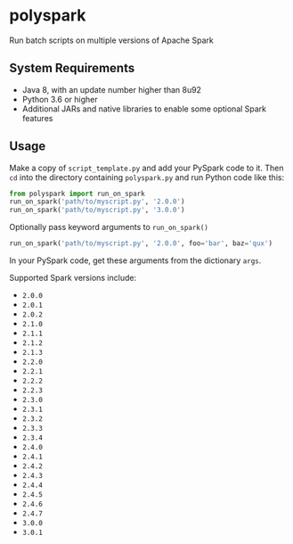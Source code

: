 # polyspark
Run batch scripts on multiple versions of Apache Spark

## System Requirements
- Java 8, with an update number higher than 8u92
- Python 3.6 or higher
- Additional JARs and native libraries to enable some optional Spark features

## Usage
Make a copy of `script_template.py` and add your PySpark code to it. Then `cd` into the directory containing `polyspark.py` and run Python code like this:
```python
from polyspark import run_on_spark
run_on_spark('path/to/myscript.py', '2.0.0')
run_on_spark('path/to/myscript.py', '3.0.0')
```
Optionally pass keyword arguments to `run_on_spark()`
```python
run_on_spark('path/to/myscript.py', '2.0.0', foo='bar', baz='qux')
```
In your PySpark code, get these arguments from the dictionary `args`.

Supported Spark versions include:
- `2.0.0`
- `2.0.1`
- `2.0.2`
- `2.1.0`
- `2.1.1`
- `2.1.2`
- `2.1.3`
- `2.2.0`
- `2.2.1`
- `2.2.2`
- `2.2.3`
- `2.3.0`
- `2.3.1`
- `2.3.2`
- `2.3.3`
- `2.3.4`
- `2.4.0`
- `2.4.1`
- `2.4.2`
- `2.4.3`
- `2.4.4`
- `2.4.5`
- `2.4.6`
- `2.4.7`
- `3.0.0`
- `3.0.1`
